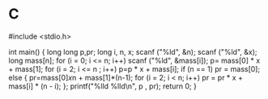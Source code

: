 # C
#include <stdio.h>

int main()
{       long long p,pr;
        long i, n, x;
        scanf ("%ld", &n);
        scanf ("%ld", &x);
        long mass[n];
        for (i = 0; i <= n; i++)
                scanf ("%ld", &mass[i]);
        p= mass[0] * x + mass[1];
        for (i = 2; i <= n ; i++)
                p=p * x + mass[i];
        if (n == 1) pr = mass[0];
                else {
                        pr=mass[0]*x*n + mass[1]*(n-1);
                        for (i = 2; i < n; i++)
                                pr = pr * x + mass[i] * (n - i);
                };
        printf("%lld %lld\n", p , pr);
	return 0;
}
